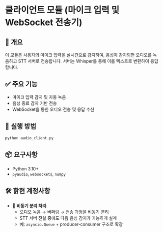 # 클라이언트 모듈 (마이크 입력 및 WebSocket 전송기)

## 📌 개요
이 모듈은 사용자의 마이크 입력을 실시간으로 감지하여, 음성이 감지되면 오디오를 녹음하고 STT 서버로 전송합니다. 서버는 Whisper를 통해 이를 텍스트로 변환하여 응답합니다.

## ✅ 주요 기능
- 마이크 입력 감지 및 자동 녹음
- 음성 종료 감지 기반 전송
- WebSocket을 통한 오디오 전송 및 응답 수신

## 🚀 실행 방법
```bash
python audio_client.py
```

## 📦 요구사항
- Python 3.10+
- `pyaudio`, `websockets`, `numpy`

## 🛠 핡현 계정사항
- 🌟 **비동기 분리 처리**:
  - 오디오 녹음 → 버퍼링 → 전송 과정을 비동기 분리
  - STT 서버 전솰 중에도 다음 음성 감지가 가능하게 설계
  - 예: `asyncio.Queue` + producer-consumer 구조로 확장

